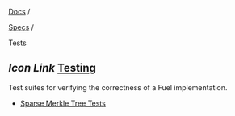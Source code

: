 [Docs](https://docs.fuel.network/) /

[Specs](https://docs.fuel.network/docs/specs/) /

Tests

## _Icon Link_ [Testing](https://docs.fuel.network/docs/specs/tests/\#testing)

Test suites for verifying the correctness of a Fuel implementation.

- [Sparse Merkle Tree Tests](https://docs.fuel.network/docs/specs/tests/sparse-merkle-tree-tests/)